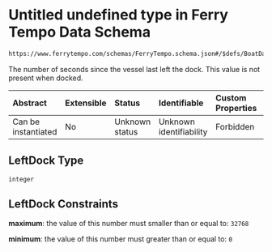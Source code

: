# Untitled undefined type in Ferry Tempo Data Schema

```txt
https://www.ferrytempo.com/schemas/FerryTempo.schema.json#/$defs/BoatData/properties/LeftDock
```

The number of seconds since the vessel last left the dock. This value is not present when docked.

| Abstract            | Extensible | Status         | Identifiable            | Custom Properties | Additional Properties | Access Restrictions | Defined In                                                                           |
| :------------------ | :--------- | :------------- | :---------------------- | :---------------- | :-------------------- | :------------------ | :----------------------------------------------------------------------------------- |
| Can be instantiated | No         | Unknown status | Unknown identifiability | Forbidden         | Allowed               | none                | [FerryTempo.schema.json\*](../schemas/FerryTempo.schema.json "open original schema") |

## LeftDock Type

`integer`

## LeftDock Constraints

**maximum**: the value of this number must smaller than or equal to: `32768`

**minimum**: the value of this number must greater than or equal to: `0`
